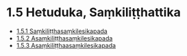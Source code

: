 

# 1.5 Hetuduka, Saṃkiliṭṭhattika

* [1.5.1 Saṃkiliṭṭhasaṃkilesikapada](1.5/1.5.1.md)
* [1.5.2 Asaṃkiliṭṭhasaṃkilesikapada](1.5/1.5.2.md)
* [1.5.3 Asaṃkiliṭṭhaasaṃkilesikapada](1.5/1.5.3.md)



